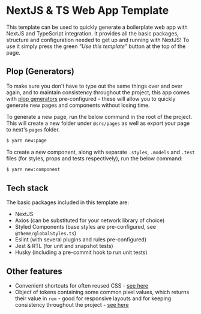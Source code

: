 # NextJS & TS Web App Template

This template can be used to quickly generate a boilerplate web app with NextJS and TypeScript integration. It provides all the basic packages, structure and configuration needed to get up and running with NextJS! To use it simply press the green _"Use this template"_ button at the top of the page.

## Plop (Generators)

To make sure you don't have to type out the same things over and over again, and to maintain consistency throughout the project, this app comes with [plop generators](https://plopjs.com) pre-configured - these will allow you to quickly generate new pages and components without losing time.

To generate a new page, run the below command in the root of the project. This will create a new folder under `@src/pages` as well as export your page to next's `pages` folder.

```bash
$ yarn new:page
```

To create a new component, along with separate `.styles`, `.models` and `.test` files (for styles, props and tests respectively), run the below command:

```bash
$ yarn new:component
```

## Tech stack

The basic packages included in this template are:

- NextJS
- Axios (can be substituted for your network library of choice)
- Styled Components (base styles are pre-configured, see `@theme/globalStyles.ts`)
- Eslint (with several plugins and rules pre-configured)
- Jest & RTL (for unit and snapshot tests)
- Husky (including a pre-commit hook to run unit tests)

## Other features

- Convenient shortcuts for often reused CSS - [see here](https://github.com/PiotrRut/nextjs-ts-template/blob/main/src/theme/shortcuts.ts)
- Object of tokens containing some common pixel values, which returns their value in `rem` - good for responsive layouts and for keeping consistency throughout the project - [see here](https://github.com/PiotrRut/nextjs-ts-template/blob/main/src/theme/sizes.ts)
